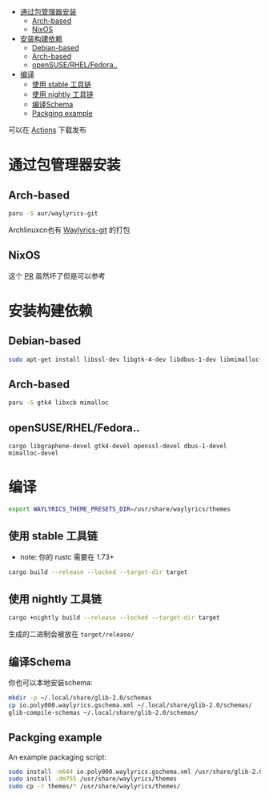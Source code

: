 
- [通过包管理器安装](#通过包管理器安装)
  - [Arch-based](#arch-based)
  - [NixOS](#nixos)
- [安装构建依赖](#安装构建依赖)
  - [Debian-based](#debian-based)
  - [Arch-based](#arch-based-1)
  - [openSUSE/RHEL/Fedora..](#opensuserhelfedora)
- [编译](#编译)
  - [使用 stable 工具链](#使用-stable-工具链)
  - [使用 nightly 工具链](#使用-nightly-工具链)
  - [编译Schema](#编译schema)
  - [Packging example](#packging-example)

可以在 [Actions](https://github.com/waylyrics/waylyrics/actions/workflows/smoketest.yml) 下载发布

# 通过包管理器安装

## Arch-based

```bash
paru -S aur/waylyrics-git
```

Archlinuxcn也有 [Waylyrics-git](https://github.com/archlinuxcn/repo/tree/master/archlinuxcn/waylyrics-git) 的打包

## NixOS

这个 [PR](https://github.com/NixOS/nixpkgs/pull/231984) 虽然坏了但是可以参考

# 安装构建依赖

## Debian-based

```bash
sudo apt-get install libssl-dev libgtk-4-dev libdbus-1-dev libmimalloc-dev
```

## Arch-based

```bash
paru -S gtk4 libxcb mimalloc
```

## openSUSE/RHEL/Fedora..

```
cargo libgraphene-devel gtk4-devel openssl-devel dbus-1-devel mimalloc-devel
```
# 编译

```bash
export WAYLYRICS_THEME_PRESETS_DIR=/usr/share/waylyrics/themes
```

## 使用 stable 工具链

* note: 你的 rustc 需要在 1.73+

```bash
cargo build --release --locked --target-dir target
```

## 使用 nightly 工具链

```bash
cargo +nightly build --release --locked --target-dir target
```

生成的二进制会被放在 `target/release/`

## 编译Schema

你也可以本地安装schema:

```bash
mkdir -p ~/.local/share/glib-2.0/schemas
cp io.poly000.waylyrics.gschema.xml ~/.local/share/glib-2.0/schemas/
glib-compile-schemas ~/.local/share/glib-2.0/schemas/
```

## Packging example

An example packaging script:

```bash
sudo install -m644 io.poly000.waylyrics.gschema.xml /usr/share/glib-2.0/schemas/
sudo install -dm755 /usr/share/waylyrics/themes
sudo cp -r themes/* /usr/share/waylyrics/themes/
```